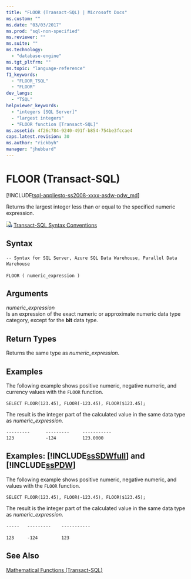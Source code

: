 ```yaml
---
title: "FLOOR (Transact-SQL) | Microsoft Docs"
ms.custom: ""
ms.date: "03/03/2017"
ms.prod: "sql-non-specified"
ms.reviewer: ""
ms.suite: ""
ms.technology: 
  - "database-engine"
ms.tgt_pltfrm: ""
ms.topic: "language-reference"
f1_keywords: 
  - "FLOOR_TSQL"
  - "FLOOR"
dev_langs: 
  - "TSQL"
helpviewer_keywords: 
  - "integers [SQL Server]"
  - "largest integers"
  - "FLOOR function [Transact-SQL]"
ms.assetid: 4f26c784-9240-491f-b854-754be3fccae4
caps.latest.revision: 30
ms.author: "rickbyh"
manager: "jhubbard"
---
```

# FLOOR (Transact-SQL)
[!INCLUDE[tsql-appliesto-ss2008-xxxx-asdw-pdw_md](../../relational-databases/reference/system-catalog-views/includes/tsql-appliesto-ss2008-xxxx-asdw-pdw-md.md)]

  Returns the largest integer less than or equal to the specified numeric expression.  
  
 ![Topic link icon](../../database-engine/configure/windows/media/topic-link.gif "Topic link icon") [Transact-SQL Syntax Conventions](../../t-sql/language-elements/transact-sql-syntax-conventions-transact-sql.md)  
  
## Syntax  
  
```  
-- Syntax for SQL Server, Azure SQL Data Warehouse, Parallel Data Warehouse  
  
FLOOR ( numeric_expression )  
```  
  
## Arguments  
 *numeric_expression*  
 Is an expression of the exact numeric or approximate numeric data type category, except for the **bit** data type.  
  
## Return Types  
 Returns the same type as *numeric_expression*.  
  
## Examples  
 The following example shows positive numeric, negative numeric, and currency values with the `FLOOR` function.  
  
```  
SELECT FLOOR(123.45), FLOOR(-123.45), FLOOR($123.45);  
```  
  
 The result is the integer part of the calculated value in the same data type as *numeric_expression*.  
  
```  
---------      ---------     -----------  
123            -124          123.0000     
```  
  
## Examples: [!INCLUDE[ssSDWfull](../../relational-databases/reference/system-catalog-views/includes/sssdwfull-md.md)] and [!INCLUDE[ssPDW](../../database-engine/configure/windows/includes/sspdw-md.md)]  
 The following example shows positive numeric, negative numeric, and values with the `FLOOR` function.  
  
```  
SELECT FLOOR(123.45), FLOOR(-123.45), FLOOR($123.45);  
```  
  
 The result is the integer part of the calculated value in the same data type as *numeric_expression*.  
  
 `-----   ---------    -----------`  
  
 `123     -124         123`  
  
## See Also  
 [Mathematical Functions &#40;Transact-SQL&#41;](../../t-sql/functions/mathematical-functions-transact-sql.md)  
  
  

